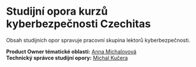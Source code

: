 # Studijní opora kurzů kyberbezpečnosti Czechitas

Obsah studijních opor spravuje pracovní skupina lektorů kyberbezpečnosti. 

**Product Owner tématické oblasti:** [Anna Michalovová](mailto:anna.michalovova@czechitas.cz)\
**Technický správce studijní opory:** [Michal Kučera](mailto:michal.kucera@czechitas.cz)
